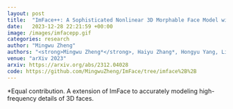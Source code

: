 ```yaml
---
layout: post
title:  "ImFace++: A Sophisticated Nonlinear 3D Morphable Face Model with Implicit Neural Representations"
date:   2023-12-28 22:21:59 +00:00
image: /images/imfacepp.gif
categories: research
author: "Mingwu Zheng"
authors: "<strong>Mingwu Zheng*</strong>, Haiyu Zhang*, Hongyu Yang, Liming Chen, Di Huang"
venue: "arXiv 2023"
arxiv: https://arxiv.org/abs/2312.04028
code: https://github.com/MingwuZheng/ImFace/tree/imface%2B%2B
---
```

*Equal contribution. A extension of ImFace to accurately modeling high-frequency details of 3D faces.
